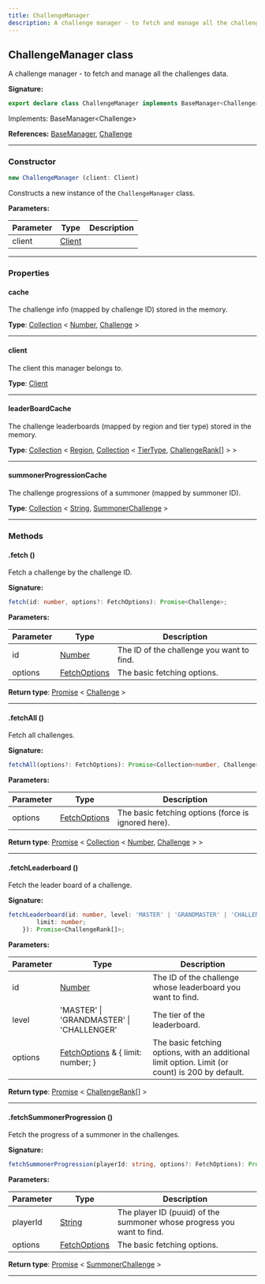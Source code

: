 ```yaml
---
title: ChallengeManager
description: A challenge manager - to fetch and manage all the challenges data.
---
```


## ChallengeManager class

A challenge manager - to fetch and manage all the challenges data.

**Signature:**

```ts
export declare class ChallengeManager implements BaseManager<Challenge> 
```

Implements: BaseManager&lt;Challenge&gt;

**References:** [BaseManager](/api/BaseManager.md), [Challenge](/api/Challenge.md)

---

### Constructor

```ts
new ChallengeManager (client: Client)
```

Constructs a new instance of the `ChallengeManager` class.

**Parameters:**

| Parameter | Type | Description |
| --------- | ---- | ----------- |
| client | [Client](/api/Client.md) |  |
---

### Properties

#### cache

The challenge info (mapped by challenge ID) stored in the memory.



**Type**: [Collection](https://discord.js.org/#/docs/collection/stable/class/Collection) \< [Number](https://developer.mozilla.org/en-US/docs/Web/JavaScript/Reference/Global_Objects/Number), [Challenge](/api/Challenge.md) \>

---

#### client

The client this manager belongs to.



**Type**: [Client](/api/Client.md)

---

#### leaderBoardCache

The challenge leaderboards (mapped by region and tier type) stored in the memory.



**Type**: [Collection](https://discord.js.org/#/docs/collection/stable/class/Collection) \< [Region](/api/Region.md), [Collection](https://discord.js.org/#/docs/collection/stable/class/Collection) \< [TierType](/api/TierType.md), [ChallengeRank](/api/ChallengeRank.md)[] \> \>

---

#### summonerProgressionCache

The challenge progressions of a summoner (mapped by summoner ID).



**Type**: [Collection](https://discord.js.org/#/docs/collection/stable/class/Collection) \< [String](https://developer.mozilla.org/en-US/docs/Web/JavaScript/Reference/Global_Objects/String), [SummonerChallenge](/api/SummonerChallenge.md) \>

---

### Methods

#### .fetch ()

Fetch a challenge by the challenge ID.




**Signature:**

```ts
fetch(id: number, options?: FetchOptions): Promise<Challenge>;
```

**Parameters:**

| Parameter | Type | Description |
| --------- | ---- | ----------- |
| id | [Number](https://developer.mozilla.org/en-US/docs/Web/JavaScript/Reference/Global_Objects/Number) | The ID of the challenge you want to find. |
| options | [FetchOptions](/api/FetchOptions.md) | The basic fetching options. |

**Return type**: [Promise](https://developer.mozilla.org/en-US/docs/Web/JavaScript/Reference/Global_Objects/Promise) \< [Challenge](/api/Challenge.md) \>

---

#### .fetchAll ()

Fetch all challenges.




**Signature:**

```ts
fetchAll(options?: FetchOptions): Promise<Collection<number, Challenge>>;
```

**Parameters:**

| Parameter | Type | Description |
| --------- | ---- | ----------- |
| options | [FetchOptions](/api/FetchOptions.md) | The basic fetching options (force is ignored here). |

**Return type**: [Promise](https://developer.mozilla.org/en-US/docs/Web/JavaScript/Reference/Global_Objects/Promise) \< [Collection](https://discord.js.org/#/docs/collection/stable/class/Collection) \< [Number](https://developer.mozilla.org/en-US/docs/Web/JavaScript/Reference/Global_Objects/Number), [Challenge](/api/Challenge.md) \> \>

---

#### .fetchLeaderboard ()

Fetch the leader board of a challenge.




**Signature:**

```ts
fetchLeaderboard(id: number, level: 'MASTER' | 'GRANDMASTER' | 'CHALLENGER', options?: FetchOptions & {
        limit: number;
    }): Promise<ChallengeRank[]>;
```

**Parameters:**

| Parameter | Type | Description |
| --------- | ---- | ----------- |
| id | [Number](https://developer.mozilla.org/en-US/docs/Web/JavaScript/Reference/Global_Objects/Number) | The ID of the challenge whose leaderboard you want to find. |
| level | 'MASTER' \| 'GRANDMASTER' \| 'CHALLENGER' | The tier of the leaderboard. |
| options | [FetchOptions](/api/FetchOptions.md) & {         limit: number;     } | The basic fetching options, with an additional limit option. Limit (or count) is 200 by default. |

**Return type**: [Promise](https://developer.mozilla.org/en-US/docs/Web/JavaScript/Reference/Global_Objects/Promise) \< [ChallengeRank](/api/ChallengeRank.md)[] \>

---

#### .fetchSummonerProgression ()

Fetch the progress of a summoner in the challenges.




**Signature:**

```ts
fetchSummonerProgression(playerId: string, options?: FetchOptions): Promise<SummonerChallenge>;
```

**Parameters:**

| Parameter | Type | Description |
| --------- | ---- | ----------- |
| playerId | [String](https://developer.mozilla.org/en-US/docs/Web/JavaScript/Reference/Global_Objects/String) | The player ID (puuid) of the summoner whose progress you want to find. |
| options | [FetchOptions](/api/FetchOptions.md) | The basic fetching options. |

**Return type**: [Promise](https://developer.mozilla.org/en-US/docs/Web/JavaScript/Reference/Global_Objects/Promise) \< [SummonerChallenge](/api/SummonerChallenge.md) \>

---

